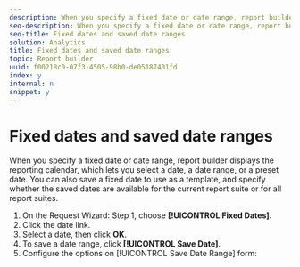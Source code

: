 ```yaml
---
description: When you specify a fixed date or date range, report builder displays the reporting calendar, which lets you select a date, a date range, or a preset date. You can also save a fixed date to use as a template, and specify whether the saved dates are available for the current report suite or for all report suites.
seo-description: When you specify a fixed date or date range, report builder displays the reporting calendar, which lets you select a date, a date range, or a preset date. You can also save a fixed date to use as a template, and specify whether the saved dates are available for the current report suite or for all report suites.
seo-title: Fixed dates and saved date ranges
solution: Analytics
title: Fixed dates and saved date ranges
topic: Report builder
uuid: f00218c0-07f3-4505-98b0-de05187401fd
index: y
internal: n
snippet: y
---
```


# Fixed dates and saved date ranges

When you specify a fixed date or date range, report builder displays the reporting calendar, which lets you select a date, a date range, or a preset date. You can also save a fixed date to use as a template, and specify whether the saved dates are available for the current report suite or for all report suites.

1. On the Request Wizard: Step 1, choose **[!UICONTROL Fixed Dates]**.
1. Click the date link.
1. Select a date, then click **OK**.
1. To save a date range, click **[!UICONTROL Save Date]**.
1. Configure the options on [!UICONTROL Save Date Range] form:
